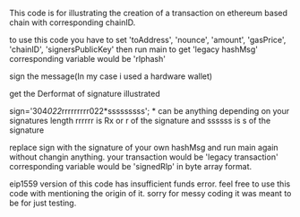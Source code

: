 This code is for illustrating the creation of a transaction on ethereum based chain with corresponding chainID.

to use this code you have to set 'toAddress', 'nounce', 'amount', 'gasPrice', 'chainID', 'signersPublicKey'
then run main to get 'legacy hashMsg' corresponding variable would be 'rlphash'

sign the message(In my case i used a hardware wallet)

get the Derformat of signature illustrated 

sign='304*022*rrrrrrrrr022*sssssssss';
\* can be anything depending on your signatures length 
rrrrrr is Rx or r of the signature and ssssss is s of the signature

replace sign with the signature of your own hashMsg and run main again without changin anything. your transaction would be 'legacy transaction' corresponding variable would be 'signedRlp' in byte array format.

eip1559 version of this code has insufficient funds error.
feel free to use this code with mentioning the origin of it.
sorry for messy coding it was meant to be for just testing.

